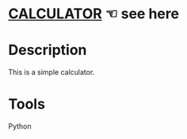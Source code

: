 # [CALCULATOR](https://guavalines.github.io/calculator/) ☜ see here

# Description
This is a simple calculator.

# Tools
Python
